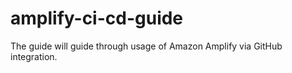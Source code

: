 # amplify-ci-cd-guide  
The guide will guide through usage of Amazon Amplify via GitHub integration.

